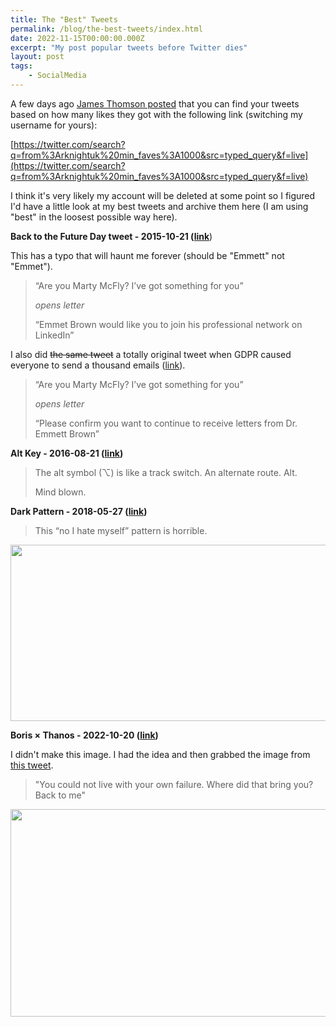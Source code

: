 ```yaml
---
title: The "Best" Tweets
permalink: /blog/the-best-tweets/index.html
date: 2022-11-15T00:00:00.000Z
excerpt: "My post popular tweets before Twitter dies"
layout: post
tags:
    - SocialMedia
---
```


A few days ago [James Thomson posted](https://twitter.com/jamesthomson/status/1591538731756191745) that you can find your tweets based on how many likes they got with the following link (switching my username for yours):

[https://twitter.com/search?q=from%3Arknightuk%20min_faves%3A1000&src=typed_query&f=live](https://twitter.com/search?q=from%3Arknightuk%20min_faves%3A1000&src=typed_query&f=live)

I think it's very likely my account will be deleted at some point so I figured I'd have a little look at my best tweets and archive them here (I am using "best" in the loosest possible way here).

**Back to the Future Day tweet - 2015-10-21 ([link](https://hellsite.rknight.me/656762307494682624)**)

This has a typo that will haunt me forever (should be "Emmett" not "Emmet").

> “Are you Marty McFly? I’ve got something for you”
>
> *opens letter*
>
> “Emmet Brown would like you to join his professional network on LinkedIn”

I also did <s>the same tweet</s> a totally original tweet when GDPR caused everyone to send a thousand emails ([link](https://hellsite.rknight.me/999648514534764544)).

> “Are you Marty McFly? I’ve got something for you”
>
> *opens letter*
>
> “Please confirm you want to continue to receive letters from Dr. Emmett Brown”

**Alt Key - 2016-08-21 ([link](https://hellsite.rknight.me/767337245133144064))**

> The alt symbol (⌥) is like a track switch. An alternate route. Alt.
>
> Mind blown.

**Dark Pattern - 2018-05-27 ([link](https://hellsite.rknight.me/1000748036367310848))**

> This “no I hate myself” pattern is horrible.

<img src="https://rknightuk.s3.amazonaws.com/site/hate_discounts.jpg" width="600" height="282" alt="" />

**Boris × Thanos - 2022-10-20 ([link](https://hellsite.rknight.me/1583079656760410112))**

I didn't make this image. I had the idea and then grabbed the image from [this tweet](https://twitter.com/mattlcapon/status/1421631601902039043).

> "You could not live with your own failure. Where did that bring you? Back to me"

<img src="https://rknightuk.s3.amazonaws.com/site/boris_thanos.jpg" width="600" height="332" alt="" />

